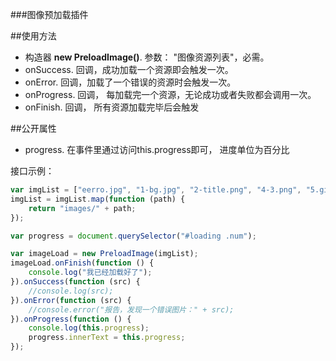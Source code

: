 ###图像预加载插件

##使用方法

+ 构造器 **new PreloadImage()**.  参数： "图像资源列表"，必需。
+ onSuccess. 回调，成功加载一个资源即会触发一次。
+ onError. 回调，加载了一个错误的资源时会触发一次。
+ onProgress. 回调， 每加载完一个资源，无论成功或者失败都会调用一次。
+ onFinish. 回调， 所有资源加载完毕后会触发

##公开属性
+ progress. 在事件里通过访问this.progress即可， 进度单位为百分比

接口示例：
```javascript
var imgList = ["eerro.jpg", "1-bg.jpg", "2-title.png", "4-3.png", "5.gif", "7-1.jpg", "8-1.png", "bg2_02.jpg", "light.png", "p3_a4.png", "step-2.png", "1.gif", "3-1.png", "4-intestine.png", "6-1.png", "7-1.png", "8-3.png", "icon-bottle.png", "p2_peo1.png", "p3_a5.png", "step-3.png", "2-1.png", "3-2.png", "4.gif", "6-2.png", "7-3.png", "8.gif", "icon-bottle.webp", "p2_peo2.png", "p3_peo1.png", "step-4.png", "2-2.png", "3-3.png", "5-1.png", "6-3.png", "8.png", "icon-intestine.png", "p3_a1.png", "p3_peo2.png", "2-intestine.png", "4-1.gif", "5-2.png", "6.gif", "7.gif", "9-1.png", "icon-music.png", "p3_a2.png", "2-music.png", "4-1.png", "5-3.png", "7-1.gif", "8-1.gif", "9-3.png", "light-bg.png", "p3_a3.png", "step-1.png"];
imgList = imgList.map(function (path) {
    return "images/" + path;
});

var progress = document.querySelector("#loading .num");

var imageLoad = new PreloadImage(imgList);
imageLoad.onFinish(function () {
    console.log("我已经加载好了");
}).onSuccess(function (src) {
    //console.log(src);
}).onError(function (src) {
    //console.error("报告，发现一个错误图片：" + src);
}).onProgress(function () {
    console.log(this.progress);
    progress.innerText = this.progress;
});
```
